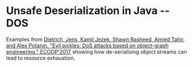 # Unsafe Deserialization in Java -- DOS

Examples from [Dietrich, Jens, Kamil Jezek, Shawn Rasheed, Amjed Tahir, and Alex Potanin. "Evil pickles: DoS attacks based on object-graph engineering." ECOOP'2017](https://drops.dagstuhl.de/opus/volltexte/2017/7260/pdf/LIPIcs-ECOOP-2017-10.pdf)
showing how de-serialising object streams can lead to resource exhaustion.


